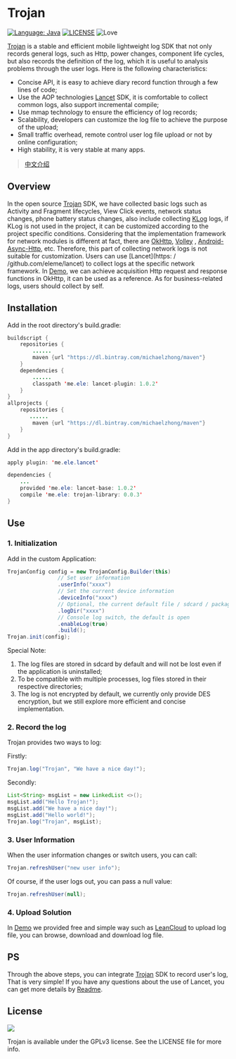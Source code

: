 # Trojan

[![Language: Java](https://img.shields.io/badge/language-Java-blue.svg)](https://www.java.com)
[![LICENSE](https://img.shields.io/badge/license-GPLv3-000000.svg)](https://github.com/ELELogistics/Trojan/blob/master/LICENSE)
![Love](https://img.shields.io/badge/made%20with-%3C3-orange.svg)

[Trojan](https://github.com/ELELogistics/Trojan) is a stable and efficient mobile lightweight log SDK that not only records general logs, such as Http, power changes, component life cycles, but also records the definition of the log, which it is useful to  analysis problems through the user logs. Here is the following characteristics:

* Concise API, it is easy to achieve diary record function through a few lines of code;
* Use the AOP technologies [Lancet](https://github.com/eleme/lancet) SDK, it is comfortable to collect common logs, also support incremental compile;
* Use mmap technology to ensure the efficiency of log records;
* Scalability, developers can customize the log file to achieve the purpose of the upload;
* Small traffic overhead, remote control user log file upload or not by online configuration;
* High stability, it is very stable at many apps.

> [中文介绍](/README_CN.md)

## Overview

In the open source [Trojan](https://github.com/ELELogistics/Trojan) SDK, we have collected basic logs such as Activity and Fragment lifecycles, View Click events, network status changes, phone battery status changes, also include collecting [KLog](https://github.com/ZhaoKaiQiang/KLog) logs, if KLog is not used in the project, it can be customized according to the project specific conditions. Considering that the implementation framework for network modules is different at fact, there are [OkHttp](https://github.com/square/okhttp), [Volley](https://github.com/google/volley) , [Android-Async-Http](https://github.com/loopj/android-async-http), etc. Therefore, this part of collecting network logs is not suitable for customization. Users can use [Lancet](https: / /github.com/eleme/lancet) to collect logs  at the specific network framework. In [Demo](https://github.com/ELELogistics/Trojan/blob/master/app/src/main/java/me/ele/trojan/demo/DemoHook.java), we can achieve acquisition Http request and response functions in OkHttp, it can be used as a reference. As for business-related logs, users should collect by self.

## Installation

Add in the root directory's build.gradle:

```java
buildscript {
    repositories {
        ......
        maven {url "https://dl.bintray.com/michaelzhong/maven"}
    }
    dependencies {
        ......
        classpath 'me.ele: lancet-plugin: 1.0.2'
    }
}
allprojects {
    repositories {
       ......
        maven {url "https://dl.bintray.com/michaelzhong/maven"}
    }
}
```

Add in the app directory's build.gradle:

```java
apply plugin: 'me.ele.lancet'

dependencies {
    ...
    provided 'me.ele: lancet-base: 1.0.2'
    compile 'me.ele: trojan-library: 0.0.3'
}
```

## Use

### 1. Initialization

Add in the custom Application:

```java
TrojanConfig config = new TrojanConfig.Builder(this)
                // Set user information
                .userInfo("xxxx")
                // Set the current device information
                .deviceInfo("xxxx")
                // Optional, the current default file / sdcard / package name _trojanLog /
                .logDir("xxxx")
                // Console log switch, the default is open
                .enableLog(true)
                .build();
Trojan.init(config);
```

Special Note:

1. The log files are stored in sdcard by default and will not be lost even if the application is uninstalled;
2. To be compatible with multiple processes, log files stored in their respective directories;
3. The log is not encrypted by default, we currently only provide DES encryption, but we still explore more efficient and concise implementation.

### 2. Record the log

Trojan provides two ways to log:

Firstly:

```java
Trojan.log("Trojan", "We have a nice day!");
```

Secondly:

```java
List<String> msgList = new LinkedList <>();
msgList.add("Hello Trojan!");
msgList.add("We have a nice day!");
msgList.add("Hello world!");
Trojan.log("Trojan", msgList);
```

### 3. User Information

When the user information changes or switch users, you can call:

```java
Trojan.refreshUser("new user info");
```

Of course, if the user logs out, you can pass a null value:

```java
Trojan.refreshUser(null);
```

### 4. Upload Solution

In [Demo](https://github.com/ELELogistics/Trojan/blob/master/app/src/main/java/me/ele/trojan/demo/upload/DemoLeanCloudUploader.java) we provided free and simple way such as  [LeanCloud](https://leancloud.cn/) to upload log file, you can browse, download and download log file.

## PS

Through the above steps, you can integrate [Trojan](https://github.com/ELELogistics/Trojan) SDK to record user's log, That is very simple! If you have any questions about the use of Lancet, you can get more details by [Readme](https://github.com/eleme/lancet/blob/dev/README_zh.md).

## License

![](https://www.gnu.org/graphics/gplv3-127x51.png)

Trojan is available under the GPLv3 license. See the LICENSE file for more info.
